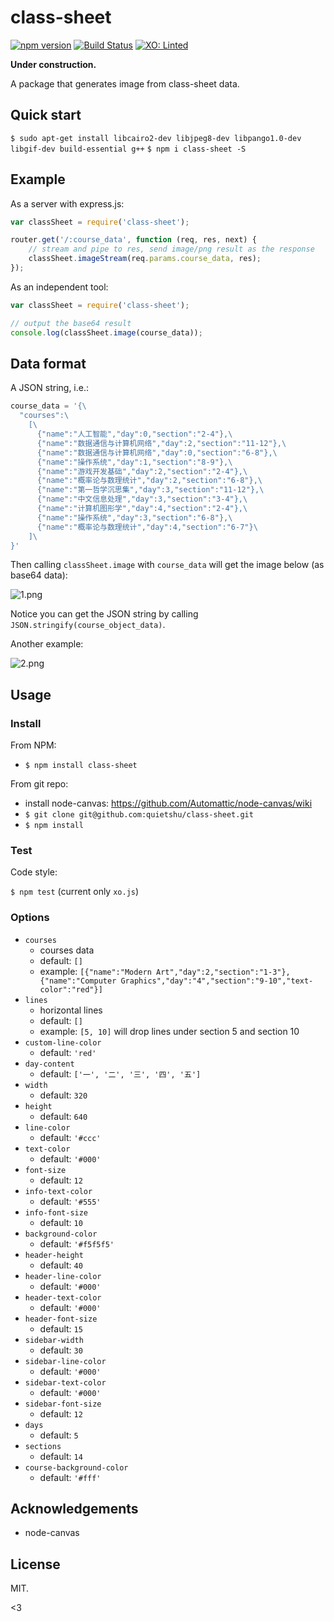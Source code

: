 # class-sheet

[![npm version](https://badge.fury.io/js/class-sheet.svg)](http://badge.fury.io/js/class-sheet)
[![Build Status](https://api.travis-ci.org/quietshu/class-sheet.svg?branch=master)](https://travis-ci.org/quietshu/class-sheet)
[![XO: Linted](https://img.shields.io/badge/xo-linted-blue.svg)](https://github.com/sindresorhus/xo)

__Under construction.__

A package that generates image from class-sheet data.

## Quick start

`$ sudo apt-get install libcairo2-dev libjpeg8-dev libpango1.0-dev libgif-dev build-essential g++`
`$ npm i class-sheet -S`

## Example

As a server with express.js:

```javascript
var classSheet = require('class-sheet');

router.get('/:course_data', function (req, res, next) {
    // stream and pipe to res, send image/png result as the response
    classSheet.imageStream(req.params.course_data, res);
});
```

As an independent tool:

```javascript
var classSheet = require('class-sheet');

// output the base64 result
console.log(classSheet.image(course_data));
```

## Data format

A JSON string, i.e.:

```javascript
course_data = '{\
  "courses":\
    [\
      {"name":"人工智能","day":0,"section":"2-4"},\
      {"name":"数据通信与计算机网络","day":2,"section":"11-12"},\
      {"name":"数据通信与计算机网络","day":0,"section":"6-8"},\
      {"name":"操作系统","day":1,"section":"8-9"},\
      {"name":"游戏开发基础","day":2,"section":"2-4"},\
      {"name":"概率论与数理统计","day":2,"section":"6-8"},\
      {"name":"第一哲学沉思集","day":3,"section":"11-12"},\
      {"name":"中文信息处理","day":3,"section":"3-4"},\
      {"name":"计算机图形学","day":4,"section":"2-4"},\
      {"name":"操作系统","day":3,"section":"6-8"},\
      {"name":"概率论与数理统计","day":4,"section":"6-7"}\
    ]\
}'
```

Then calling `classSheet.image` with `course_data` will get the image below (as base64 data):

![1.png](https://github.com/quietshu/class-sheet/raw/master/example/1.png)

Notice you can get the JSON string by calling `JSON.stringify(course_object_data)`.

Another example:

![2.png](https://github.com/quietshu/class-sheet/raw/master/example/2.png)

## Usage

### Install

From NPM:
- `$ npm install class-sheet`

From git repo:

- install node-canvas: https://github.com/Automattic/node-canvas/wiki
- `$ git clone git@github.com:quietshu/class-sheet.git`
- `$ npm install`

### Test

Code style:

`$ npm test` (current only `xo.js`)

### Options

- `courses`
  - courses data
  - default: `[]`
  - example: `[{"name":"Modern Art","day":2,"section":"1-3"}, {"name":"Computer Graphics","day":"4","section":"9-10","text-color":"red"}]`
- `lines`
  - horizontal lines
  - default: `[]`
  - example: `[5, 10]` will drop lines under section 5 and section 10
- `custom-line-color`
  - default: `'red'`
- `day-content`
  - default: `['一', '二', '三', '四', '五']`
- `width`
  - default: `320`
- `height`
  - default: `640`
- `line-color`
  - default: `'#ccc'`
- `text-color`
  - default: `'#000'`
- `font-size`
  - default: `12`
- `info-text-color`
  - default: `'#555'`
- `info-font-size`
  - default: `10`
- `background-color`
  - default: `'#f5f5f5'`
- `header-height`
  - default: `40`
- `header-line-color`
  - default: `'#000'`
- `header-text-color`
  - default: `'#000'`
- `header-font-size`
  - default: `15`
- `sidebar-width`
  - default: `30`
- `sidebar-line-color`
  - default: `'#000'`
- `sidebar-text-color`
  - default: `'#000'`
- `sidebar-font-size`
  - default: `12`
- `days`
  - default: `5`
- `sections`
  - default: `14`
- `course-background-color`
  - default: `'#fff'`

## Acknowledgements

- node-canvas

## License

MIT.

<3
